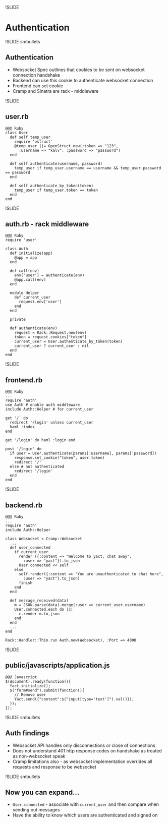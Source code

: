!SLIDE

# Authentication

!SLIDE smbullets

## Authentication
- Websocket Spec outlines that cookies to be sent on websocket connection handshake
- Backend can use this cookie to authenticate websocket connection
- Frontend can set cookie
- Cramp and Sinatra are rack - middleware

!SLIDE

## user.rb

    @@@ Ruby
    class User
      def self.temp_user
        require 'ostruct'
        @temp_user ||= OpenStruct.new(:token => "123",
          :username => "kalv", :password => "password")
      end

      def self.authenticate(username, password)
        temp_user if temp_user.username == username && temp_user.password == password
      end

      def self.authenticate_by_token(token)
        temp_user if temp_user.token == token
      end
    end

!SLIDE

## auth.rb - rack middleware

    @@@ Ruby
    require 'user'

    class Auth
      def initialize(app)
        @app = app
      end

      def call(env)
        env['user'] = authenticate(env)
        @app.call(env)
      end

      module Helper
        def current_user
          request.env['user']
        end
      end

      private

      def authenticate(env)
        request = Rack::Request.new(env)
        token = request.cookies["token"]
        current_user = User.authenticate_by_token(token)
        current_user ? current_user : nil
      end
    end

!SLIDE

## frontend.rb

    @@@ Ruby
    ...
    require 'auth'
    use Auth # enable auth middleware
    include Auth::Helper # for current_user

    get '/' do
      redirect '/login' unless current_user
      haml :index
    end

    get '/login' do haml :login end

    post '/login' do
      if user = User.authenticate(params[:username], params[:password])
        response.set_cookie("token", user.token)
        redirect '/'
      else # not authenticated
        redirect '/login'
      end
    end

!SLIDE

## backend.rb

    @@@ Ruby
    ...
    require 'auth'
    include Auth::Helper

    class Websocket < Cramp::Websocket
      ...
      def user_connected
        if current_user
          render ({:content => "Welcome to yact, chat away",
            :user => "yact"}).to_json
          User.connected << self
        else
          self.render({:content => "You are unauthenticated to chat here",
            :user => "yact"}.to_json)
          finish
        end
      end

      def message_received(data)
        m = JSON.parse(data).merge(:user => current_user.username)
        User.connected.each do |c|
          c.render m.to_json
        end
      end
      ...
    end

    Rack::Handler::Thin.run Auth.new(Websocket), :Port => 4000

!SLIDE

## public/javascripts/application.js
  
    @@@ Javascript
    $(document).ready(function(){
      Yact.initialize();
      $("form#send").submit(function(){
        // Remove user
        Yact.send({"content":$("input[type='text']").val()});
      });
    });

!SLIDE smbullets
## Auth findings

- Websocket API handles only disconnections or close of connections
- Does not understand 401 http response codes on handshake as treated as non-websocket speak
- Cramp limitations also - as websocket implementation overrides all requests and response to be websocket

!SLIDE smbullets

## Now you can expand...

- `User.connected` - associate with `current_user` and then compare when sending out messages
- Have the ability to know which users are authenticated and signed on